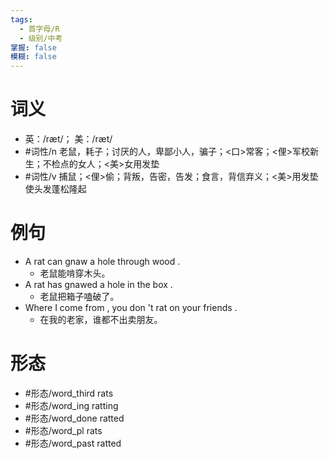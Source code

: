 ```yaml
---
tags:
  - 首字母/R
  - 级别/中考
掌握: false
模糊: false
---
```

# 词义
- 英：/ræt/； 美：/ræt/
- #词性/n  老鼠，耗子；讨厌的人，卑鄙小人，骗子；<口>常客；<俚>军校新生；不检点的女人；<美>女用发垫
- #词性/v  捕鼠；<俚>偷；背叛，告密，告发；食言，背信弃义；<美>用发垫使头发蓬松隆起
# 例句
- A rat can gnaw a hole through wood .
	- 老鼠能啃穿木头。
- A rat has gnawed a hole in the box .
	- 老鼠把箱子嗑破了。
- Where I come from , you don 't rat on your friends .
	- 在我的老家，谁都不出卖朋友。
# 形态
- #形态/word_third rats
- #形态/word_ing ratting
- #形态/word_done ratted
- #形态/word_pl rats
- #形态/word_past ratted
